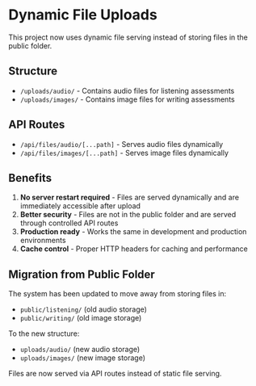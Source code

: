 # Dynamic File Uploads

This project now uses dynamic file serving instead of storing files in the public folder.

## Structure

- `/uploads/audio/` - Contains audio files for listening assessments
- `/uploads/images/` - Contains image files for writing assessments

## API Routes

- `/api/files/audio/[...path]` - Serves audio files dynamically
- `/api/files/images/[...path]` - Serves image files dynamically

## Benefits

1. **No server restart required** - Files are served dynamically and are immediately accessible after upload
2. **Better security** - Files are not in the public folder and are served through controlled API routes
3. **Production ready** - Works the same in development and production environments
4. **Cache control** - Proper HTTP headers for caching and performance

## Migration from Public Folder

The system has been updated to move away from storing files in:

- `public/listening/` (old audio storage)
- `public/writing/` (old image storage)

To the new structure:

- `uploads/audio/` (new audio storage)
- `uploads/images/` (new image storage)

Files are now served via API routes instead of static file serving.
